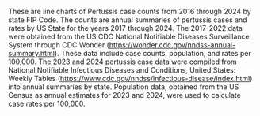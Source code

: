These are line charts of Pertussis case counts from 2016 through 2024 by state FIP Code.  The counts are annual summaries of pertussis cases and rates by US State for the years 2017 through 2024.  The 2017-2022 data were obtained from the US CDC National Notifiable Diseases Surveillance System through CDC Wonder (https://wonder.cdc.gov/nndss-annual-summary.html).  These data include case counts, population, and rates per 100,000.  The 2023 and 2024 pertussis case data were compiled from National Notifiable Infectious Diseases and Conditions, United States: Weekly Tables (https://www.cdc.gov/nndss/infectious-disease/index.html) into annual summaries by state.  Population data, obtained from the US Census as annual estimates for 2023 and 2024, were used to calculate case rates per 100,000.
